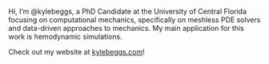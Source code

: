 Hi, I’m @kylebeggs, a PhD Candidate at the University of Central Florida focusing on computational mechanics, specifically on meshless PDE solvers and data-driven approaches to mechanics. My main application for this work is hemodynamic simulations.

Check out my website at [kylebeggs.com](https://kylebeggs.com)!

<!---
kylebeggs/kylebeggs is a ✨ special ✨ repository because its `README.md` (this file) appears on your GitHub profile.
You can click the Preview link to take a look at your changes.
--->
